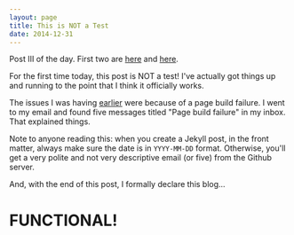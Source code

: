 ```yaml
---
layout: page
title: This is NOT a Test
date: 2014-12-31
---
```

Post III of the day. First two are [here](/2014/12/31/this-is-a-test) and [here](/2014/12/31/this-is-another-test).

For the first time today, this post is NOT a test! I've actually got things up and running to the point that I think it officially works.

The issues I was having [earlier](/14/12/31/this-is-another-test) were because of a page build failure. I went to my email and found five
messages titled "Page build failure" in my inbox. That explained things.

Note to anyone reading this: when you create a Jekyll post, in the front matter, always make sure the date is in `YYYY-MM-DD` format. Otherwise,
you'll get a very polite and not very descriptive email (or five) from the Github server.

And, with the end of this post, I formally declare this blog...

<h1>FUNCTIONAL!</h1>
